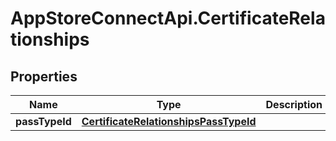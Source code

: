 # AppStoreConnectApi.CertificateRelationships

## Properties

Name | Type | Description | Notes
------------ | ------------- | ------------- | -------------
**passTypeId** | [**CertificateRelationshipsPassTypeId**](CertificateRelationshipsPassTypeId.md) |  | [optional] 


